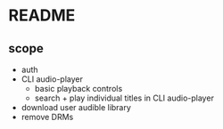 # README

## scope

- auth
- CLI audio-player
  - basic playback controls
  - search + play individual titles in CLI audio-player
- download user audible library
- remove DRMs
